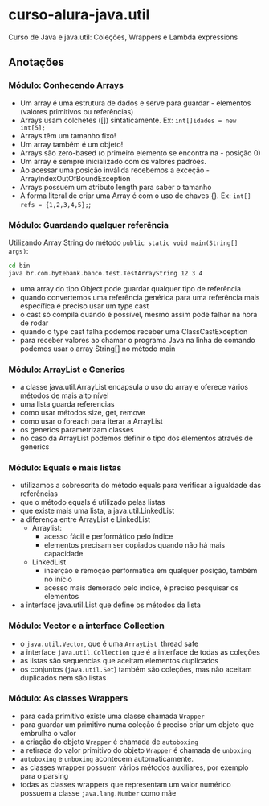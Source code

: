 # curso-alura-java.util
Curso de
Java e java.util: Coleções, Wrappers e Lambda expressions

## Anotações
### Módulo: Conhecendo Arrays
- Um array é uma estrutura de dados e serve para guardar - elementos (valores primitivos ou referências)
- Arrays usam colchetes ([]) sintaticamente. Ex: `int[]idades = new int[5];`
- Arrays têm um tamanho fixo!
- Um array também é um objeto!
- Arrays são zero-based (o primeiro elemento se encontra na - posição 0)
- Um array é sempre inicializado com os valores padrões.
- Ao acessar uma posição inválida recebemos a exceção - ArrayIndexOutOfBoundException
- Arrays possuem um atributo length para saber o tamanho
- A forma literal de criar uma Array é com o uso de chaves {}. Ex: `int[] refs = {1,2,3,4,5};`;

### Módulo: Guardando qualquer referência
Utilizando Array String do método `public static void main(String[] args)`:

```bash
cd bin
java br.com.bytebank.banco.test.TestArrayString 12 3 4
```
- uma array do tipo Object pode guardar qualquer tipo de referência
- quando convertemos uma referência genérica para uma referência mais específica é preciso usar um type cast
- o cast só compila quando é possível, mesmo assim pode falhar na hora de rodar
- quando o type cast falha podemos receber uma ClassCastException
- para receber valores ao chamar o programa Java na linha de comando podemos usar o array String[] no método main

### Módulo: ArrayList e Generics
- a classe java.util.ArrayList encapsula o uso do array e oferece vários métodos de mais alto nível
- uma lista guarda referencias
- como usar métodos size, get, remove
- como usar o foreach para iterar a ArrayList
- os generics parametrizam classes
- no caso da ArrayList podemos definir o tipo dos elementos através de generics

### Módulo: Equals e mais listas
- utilizamos a sobrescrita do método equals para verificar a igualdade das referências
- que o método equals é utilizado pelas listas
- que existe mais uma lista, a java.util.LinkedList
- a diferença entre ArrayList e LinkedList
  - Arraylist:
    - acesso fácil e performático pelo índice
    - elementos precisam ser copiados quando não há mais capacidade
  - LinkedList
    - inserção e remoção performática em qualquer posição, também no início
    - acesso mais demorado pelo índice, é preciso pesquisar os elementos
- a interface java.util.List que define os métodos da lista

### Módulo: Vector e a interface Collection
- o `java.util.Vector`, que é uma `ArrayList `thread safe
- a interface `java.util.Collection` que é a interface de todas as coleções
- as listas são sequencias que aceitam elementos duplicados
- os conjuntos (`java.util.Set`) também são coleções, mas não aceitam duplicados nem são listas

### Módulo: As classes Wrappers
- para cada primitivo existe uma classe chamada `Wrapper`
- para guardar um primitivo numa coleção é preciso criar um objeto que embrulha o valor
- a criação do objeto `Wrapper` é chamada de `autoboxing`
- a retirada do valor primitivo do objeto `Wrapper` é chamada de `unboxing`
- `autoboxing` e `unboxing` acontecem automaticamente.
- as classes wrapper possuem vários métodos auxiliares, por exemplo para o parsing
- todas as classes wrappers que representam um valor numérico possuem a classe `java.lang.Number` como mãe
